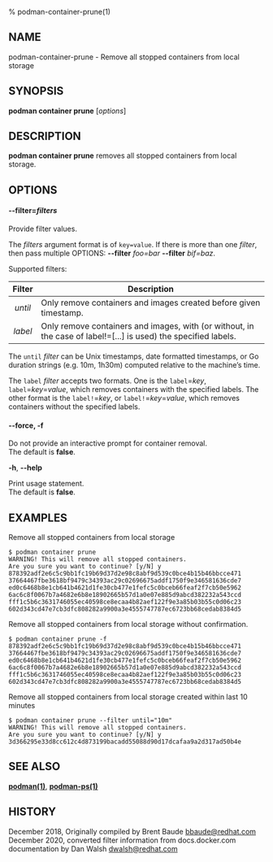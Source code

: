 % podman-container-prune(1)

## NAME
podman\-container\-prune - Remove all stopped containers from local storage

## SYNOPSIS
**podman container prune** [*options*]

## DESCRIPTION
**podman container prune** removes all stopped containers from local storage.

## OPTIONS
#### **--filter**=*filters*

Provide filter values.

The *filters* argument format is of `key=value`. If there is more than one *filter*, then pass multiple OPTIONS: **--filter** *foo=bar* **--filter** *bif=baz*.

Supported filters:

| Filter             | Description                                                                 |
| :----------------: | --------------------------------------------------------------------------- |
| *until*            | Only remove containers and images created before given timestamp.           |
| *label*            | Only remove containers and images, with (or without, in the case of label!=[...] is used) the specified labels.                  |

The `until` *filter* can be Unix timestamps, date formatted timestamps, or Go duration strings (e.g. 10m, 1h30m) computed relative to the machine’s time.

The `label` *filter* accepts two formats. One is the `label`=*key*, `label`=*key*=*value*, which removes containers with the specified labels. The other format is the `label!`=*key*, or `label!`=*key*=*value*, which removes containers without the specified labels.

#### **--force**, **-f**

Do not provide an interactive prompt for container removal.\
The default is **false**.

**-h**, **--help**

Print usage statement.\
The default is **false**.

## EXAMPLES
Remove all stopped containers from local storage
```
$ podman container prune
WARNING! This will remove all stopped containers.
Are you sure you want to continue? [y/N] y
878392adf2e6c5c9bb1fc19b69d37d2e98c8abf9d539c0bce4b15b46bbcce471
37664467fbe3618bf9479c34393ac29c02696675addf1750f9e346581636cde7
ed0c6468b8e1cb641b4621d1fe30cb477e1fefc5c0bceb66feaf2f7cb50e5962
6ac6c8f0067b7a4682e6b8e18902665b57d1a0e07e885d9abcd382232a543ccd
fff1c5b6c3631746055ec40598ce8ecaa4b82aef122f9e3a85b03b55c0d06c23
602d343cd47e7cb3dfc808282a9900a3e4555747787ec6723bb68cedab8384d5
```

Remove all stopped containers from local storage without confirmation.
```
$ podman container prune -f
878392adf2e6c5c9bb1fc19b69d37d2e98c8abf9d539c0bce4b15b46bbcce471
37664467fbe3618bf9479c34393ac29c02696675addf1750f9e346581636cde7
ed0c6468b8e1cb641b4621d1fe30cb477e1fefc5c0bceb66feaf2f7cb50e5962
6ac6c8f0067b7a4682e6b8e18902665b57d1a0e07e885d9abcd382232a543ccd
fff1c5b6c3631746055ec40598ce8ecaa4b82aef122f9e3a85b03b55c0d06c23
602d343cd47e7cb3dfc808282a9900a3e4555747787ec6723bb68cedab8384d5
```

Remove all stopped containers from local storage created within last 10 minutes
```
$ podman container prune --filter until="10m"
WARNING! This will remove all stopped containers.
Are you sure you want to continue? [y/N] y
3d366295e33d8cc612c4d873199bacadd55088d90d17dcafaa9a2d317ad50b4e
```

## SEE ALSO
**[podman(1)](podman.1.md)**, **[podman-ps(1)](podman-ps.1.md)**

## HISTORY
December 2018, Originally compiled by Brent Baude <bbaude@redhat.com>\
December 2020, converted filter information from docs.docker.com documentation by Dan Walsh <dwalsh@redhat.com>
